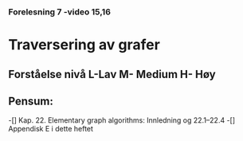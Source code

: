 ### Forelesning 7 -video 15,16 
# Traversering av grafer
## Forståelse nivå L-Lav M- Medium H- Høy
## Pensum:

-[] Kap. 22. Elementary graph algorithms: Innledning og 22.1–22.4
-[] Appendisk E i dette heftet
